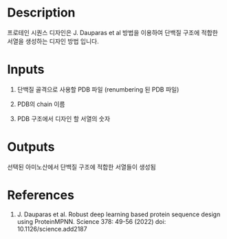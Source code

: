 # Description 

프로테인 시퀀스 디자인은 J. Dauparas et al 방법을 이용하여 단백질 구조에 적합한 서열을 생성하는 디자인 방법 입니다. 

# Inputs

1. 단백질 골격으로 사용할 PDB 파일 (renumbering 된 PDB 파일)

2. PDB의 chain 이름

3. PDB 구조에서 디자인 할 서열의 숫자 

# Outputs

선택된 아미노산에서 단백질 구조에 적합한 서열들이 생성됨

# References

1. J. Dauparas et al. Robust deep learning based protein sequence design using ProteinMPNN. Science 378: 49-56 (2022) doi: 10.1126/science.add2187
